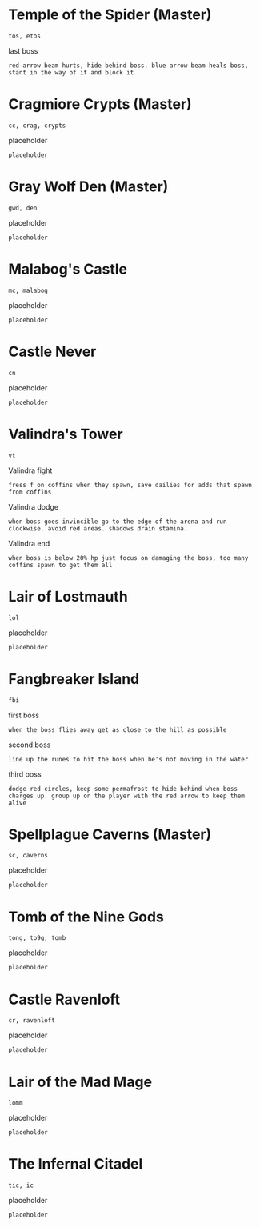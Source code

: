 # **Temple of the Spider (Master)**
`tos, etos`

last boss
```
red arrow beam hurts, hide behind boss. blue arrow beam heals boss, stant in the way of it and block it
```

# **Cragmiore Crypts (Master)**
`cc, crag, crypts`

placeholder
```
placeholder
```

# **Gray Wolf Den (Master)**
`gwd, den`

placeholder
```
placeholder
```

# **Malabog's Castle**
`mc, malabog`

placeholder
```
placeholder
```

# **Castle Never**
`cn`

placeholder
```
placeholder
```

# **Valindra's Tower**
`vt`

Valindra fight
```
fress f on coffins when they spawn, save dailies for adds that spawn from coffins
```
Valindra dodge
```
when boss goes invincible go to the edge of the arena and run clockwise. avoid red areas. shadows drain stamina.
```
Valindra end
```
when boss is below 20% hp just focus on damaging the boss, too many coffins spawn to get them all
```

# **Lair of Lostmauth**
`lol`

placeholder
```
placeholder
```

# **Fangbreaker Island**
`fbi`

first boss
```
when the boss flies away get as close to the hill as possible
```
second boss
```
line up the runes to hit the boss when he's not moving in the water
```
third boss
```
dodge red circles, keep some permafrost to hide behind when boss charges up. group up on the player with the red arrow to keep them alive
```

# **Spellplague Caverns (Master)**
`sc, caverns`

placeholder
```
placeholder
```

# **Tomb of the Nine Gods**
`tong, to9g, tomb`

placeholder
```
placeholder
```

# **Castle Ravenloft**
`cr, ravenloft`

placeholder
```
placeholder
```

# **Lair of the Mad Mage**
`lomm`

placeholder
```
placeholder
```

# **The Infernal Citadel**
`tic, ic`

placeholder
```
placeholder
```
